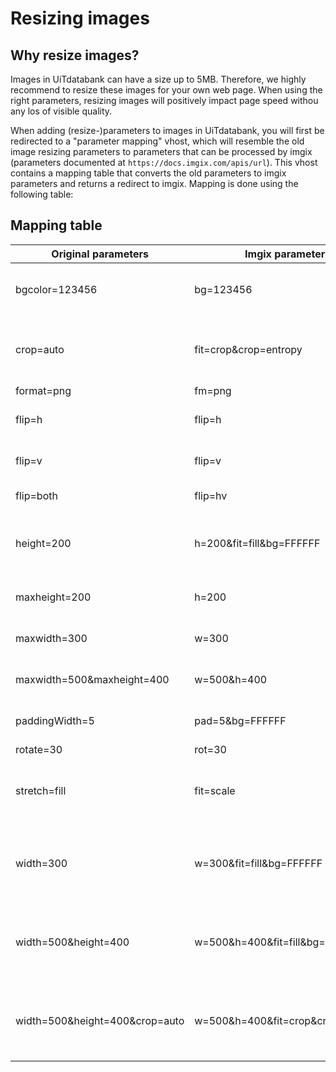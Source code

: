 ---
---

# Resizing images
## Why resize images?
Images in UiTdatabank can have a size up to 5MB. Therefore, we highly recommend to resize these images for your own web page. When using the right parameters, resizing images will positively impact page speed withou any los of visible quality.

When adding (resize-)parameters to images in UiTdatabank, you will first be redirected to a "parameter mapping" vhost, which will resemble the old image resizing parameters to parameters that can be processed by imgix (parameters documented at ```https://docs.imgix.com/apis/url```).
This vhost contains a mapping table that converts the old parameters to imgix parameters and returns a redirect to imgix. Mapping is done using the following table:

## Mapping table
| Original parameters            	| Imgix parameters                  	| Description                                                                                                    	|
|--------------------------------	|-----------------------------------	|----------------------------------------------------------------------------------------------------------------	|
| bgcolor=123456                 	| bg=123456                         	| Hex code (6-char). Sets the background/whitespace color                                                        	|
| crop=auto                      	| fit=crop&crop=entropy             	| Crop the image to the size specified by width and height. Centers and minimally crops to preserve aspect ratio 	|
| format=png                     	| fm=png                            	| Change format                                                                                                  	|
| flip=h                         	| flip=h                            	| Flips the image (horizontally) after resizing                                                                  	|
| flip=v                         	| flip=v                            	| Flips the image (vertically) after resizing                                                                    	|
| flip=both                      	| flip=hv                           	| Flips the image after resizing                                                                                 	|
| height=200                     	| h=200&fit=fill&bg=FFFFFF          	| Force the height to certain dimensions. Whitespace will be added if the aspect ratio is different              	|
| maxheight=200                  	| h=200                             	| Fit the image within the specified bounds. (Most often used)                                                   	|
| maxwidth=300                   	| w=300                             	| Fit the image within the specified bounds. (Most often used)                                                   	|
| maxwidth=500&maxheight=400     	| w=500&h=400                       	| Fit the image within the specified bounds. (Most often used)                                                   	|
| paddingWidth=5                 	| pad=5&bg=FFFFFF                   	| paddingColor defaults to bgcolor, which defaults to white.                                                     	|
| rotate=30                      	| rot=30                            	| Rotate the image                                                                                               	|
| stretch=fill                   	| fit=scale                         	| Stretches the image to width and height if both are specified. This is the only way to lose aspect ratio       	|
| width=300                      	| w=300&fit=fill&bg=FFFFFF          	| Force the width and/or height to certain dimensions. Whitespace will be added if the aspect ratio is different 	|
| width=500&height=400           	| w=500&h=400&fit=fill&bg=FFFFFF    	| Force the width and/or height to certain dimensions. Whitespace will be added if the aspect ratio is different 	|
| width=500&height=400&crop=auto 	| w=500&h=400&fit=crop&crop=entropy 	| Force the width and/or height to certain dimensions. Whitespace will be added if the aspect ratio is different 	|
